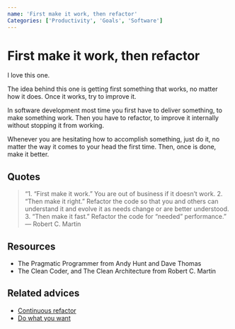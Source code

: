 ```yaml
---
name: 'First make it work, then refactor'
Categories: ['Productivity', 'Goals', 'Software']
---
```

# First make it work, then refactor

I love this one.
 
The idea behind this one is getting first something that works, no matter how it does. Once it works, try to improve it.
 
In software development most time you first have to deliver something, to make something work. Then you have to refactor, to improve it internally without stopping it from working.
 
Whenever you are hesitating how to accomplish something, just do it, no matter the way it comes to your head the first time. Then, once is done, make it better.

## Quotes

> “1. “First make it work.” You are out of business if it doesn’t work. 2. “Then make it right.” Refactor the code so that you and others can understand it and evolve it as needs change or are better understood. 3. “Then make it fast.” Refactor the code for “needed” performance.” — Robert C. Martin

## Resources

- The Pragmatic Programmer from Andy Hunt and Dave Thomas
- The Clean Coder, and The Clean Architecture from Robert C. Martin

## Related advices

- [Continuous refactor](../Continuous%20refactor/index.md)
- [Do what you want](../Do%20what%20you%20want/index.md)
